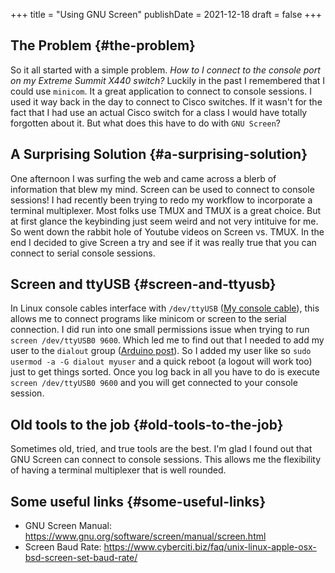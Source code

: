 +++
title = "Using GNU Screen"
publishDate = 2021-12-18
draft = false
+++

## The Problem {#the-problem}

So it all started with a simple problem. _How to I connect to the console port on my Extreme Summit X440 switch?_ Luckily in the past I remembered that I could use `minicom`. It a great application to connect to console sessions. I used it way back in the day to connect to Cisco switches. If it wasn't for the fact that I had use an actual Cisco switch for a class I would have totally forgotten about it. But what does this have to do with `GNU Screen`?


## A Surprising Solution {#a-surprising-solution}

One afternoon I was surfing the web and came across a blerb of information that blew my mind. Screen can be used to connect to console sessions! I had recently been trying to redo my workflow to incorporate a terminal multiplexer. Most folks use TMUX and TMUX is a great choice. But at first glance the keybinding just seem weird and not very intituive for me. So went down the rabbit hole of Youtube videos on Screen vs. TMUX. In the end I decided to give Screen a try and see if it was really true that you can connect to serial console sessions.


## Screen and ttyUSB {#screen-and-ttyusb}

In Linux console cables interface with `/dev/ttyUSB` ([My console cable](https://www.amazon.com/OIKWAN-Compatible-Opengear-Aruba%EF%BC%8CJuniper-Switches/dp/B075V1RGQK/ref=sr%5F1%5F1%5Fsspa?crid=2MB6VVSMG5FAG&keywords=console%2Bcable&qid=1639881636&sprefix=console%2Bcabl%2Caps%2C190&sr=8-1-spons&spLa=ZW5jcnlwdGVkUXVhbGlmaWVyPUFIMExNREg5MUozSEcmZW5jcnlwdGVkSWQ9QTEwMjA3NzIzSEIwVllKTTBOM0JCJmVuY3J5cHRlZEFkSWQ9QTAwOTQxMzgzTEdHNTE3NktaWlVOJndpZGdldE5hbWU9c3BfYXRmJmFjdGlvbj1jbGlja1JlZGlyZWN0JmRvTm90TG9nQ2xpY2s9dHJ1ZQ&th=1)), this allows me to connect programs like minicom or screen to the serial connection. I did run into one small permissions issue when trying to run `screen /dev/ttyUSB0 9600`. Which led me to find out that I needed to add my user to the `dialout` group ([Arduino post](https://www.arduino.cc/en/guide/linux#toc6)). So I added my user like so `sudo usermod -a -G dialout myuser` and a quick reboot (a logout will work too) just to get things sorted. Once you log back in all you have to do is execute `screen /dev/ttyUSB0 9600` and you will get connected to your console session.


## Old tools to the job {#old-tools-to-the-job}

Sometimes old, tried, and true tools are the best. I'm glad I found out that GNU Screen can connect to console sessions. This allows me the flexibility of having a terminal multiplexer that is well rounded.


## Some useful links {#some-useful-links}

-   GNU Screen Manual: <https://www.gnu.org/software/screen/manual/screen.html>
-   Screen Baud Rate: <https://www.cyberciti.biz/faq/unix-linux-apple-osx-bsd-screen-set-baud-rate/>
